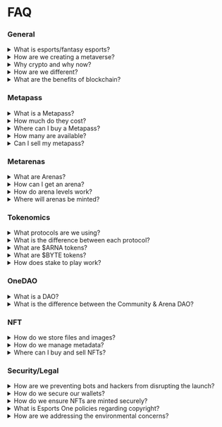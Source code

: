 # FAQ

### General

<details>

<summary>What is esports/fantasy esports?</summary>

Esports stands for “electronic sports” and most commonly refers to any video game title(s) with a competitive professional scene such as CS:GO, League of Legends, DOTA 2, Fortnite, etc.

Similar to fantasy football, fantasy esports is a way for fans to battle each other using teams comprised of their favorite players. The winner is determined by fantasy points accrued by their players’ stats in their professional matches.

</details>

<details>

<summary>How are we creating a metaverse?</summary>

Esports One is creating an interactive virtual map, that through the use of crypto tokens and utility-based NFTs, will elevate the experience of online gaming communities, competition, and esports fandom. This virtual map will consist of digital properties, called arenas, for communities of all backgrounds and goals to create, play, and grow.&#x20;

Dedicated arena owners can upgrade their land to acquire new features, more significant reward allocations, cosmetics, and other bonuses. We will also have game experiences within our metaverse, such as fantasy esports, predictions, game missions, and eventually other gaming/esport titles offered by partners and arena owners.

</details>

<details>

<summary>Why crypto and why now?</summary>

We have always prided ourselves on our fantasy platform, being “all-in-one” with everything you could want as a gamer or esports fan. Yet, we always ask our team, “What are we missing” or “How do we improve.” With the innovations of Web 3.0, we realized that crypto would also significantly improve the international user experience. Specifically, it comes to claiming prizes and earning rewards due to its instantaneous nature, global usage, and blockchain security. On top of that, we also recognized the importance of ownership for digital rewards/assets for gamers and fans.

Decentralized ownership will play a significant role in the future of gaming. We are working with our community, advisors, and legal team to establish a DAO that gives our community the power to build the metaverse they envision.

</details>

<details>

<summary>How are we different?</summary>

We're not just creating another NFT collection. We're not just launching the next DAO. And we're not launching our own token with no utility.\
\
Instead, we're taking each of these pillars of web3 and combining them to form a true metaverse, fully decentralized, from day one.\
\
Our NFTs will be mutable, used to participate in experiences like fantasy esports. They will provide special access to holders.

Our token will incentivize and reward governance participation. It will be a mechanism that can be staked, earned, spent and redeemed. It will enable true vested interest from holders and investors alike.

Our DAO is the cornerstone of the platform. Enabled through the implementation of guilds, each with their own budgets, members and initiatives, with the primary goal of creating more value of the token.\
\
Each pillar is a monumental undertaking on it's own. But if done methodically and in conjunction with one another, they will be able to support the other and bring to life what will truly be the future of the metaverse.

</details>

<details>

<summary>What are the benefits of blockchain?</summary>

**Distributed Ledger Technology** All network participants have access to the distributed ledger and its immutable record of transactions. With this shared ledger, transactions are recorded only once, eliminating the duplication of effort typical of traditional business networks.

**Immutable Records** No participant can change or tamper with a transaction after being recorded to the shared ledger. If a transaction record includes an error, a new transaction must be added to reverse the error, and both transactions are then visible.

**Smart Contracts** A [smart contract](glossary.md), like any contract, establishes the terms of an agreement. But unlike a traditional contract, a smart contract’s terms are executed as code running on a blockchain like Ethereum. Smart contracts allow developers to build apps that take advantage of blockchain security, reliability, and accessibility while offering sophisticated peer-to-peer functionality — everything from loans and insurance to logistics and gaming.

</details>

### Metapass

<details>

<summary>What is a Metapass?</summary>

The Metapass is your passport into the esports and gaming metaverse built by Esports One. They are standalone access NFTs that will reward holders and unlock future in-game utility within the esports and gaming metaverse. In the same way that a passport allows travel from country to country, your Metapass will grant access to Arenas.

By holding a Metapass, you will receive exclusive benefits, including everything from arena giveaways, NFT presales, elevated Discord status, digital and in-person events, staking rewards, airdrops (tokens, player cards, partner collabs), and much more.

Additionally, owners of a Metapass will be the inaugural members of OneDAO, the governance and community-run organization that rewards members with tokens for actively participating in the ecosystem's growth.

</details>

<details>

<summary>How much do they cost?</summary>

During the mint you can claim Metapass Carbon & Gold for free, including the gas.

Metapass Standard is also free, except for the gas fees which should only be a few cents since the NFTs are being minted on Polygon.\


After mint they will be available on secondary exchanges.

</details>

<details>

<summary>Where can I buy a Metapass?</summary>

The official collection on Opensea can be found here: [https://opensea.io/collection/metapass-genesis](https://opensea.io/collection/metapass-genesis)\
\
Be careful of fake/scam collections and only use the links provided by Esports One staff.

</details>

<details>

<summary>How many are available?</summary>

Each edition will only be available for claiming for a limited amount of time.

Metapass Carbon: 1,000\
Metapass Gold: 3,000\
Metapass Standard: Unlimited

</details>

<details>

<summary>Can I sell my metapass?</summary>

Of course. But once you release your Metapass to someone else, all the benefits and access will transfer with it, including OneDAO and access to the Arena presale.

</details>

### Metarenas

<details>

<summary>What are Arenas?</summary>

Arenas are the foundation for building a thriving community within the metaverse. Each arena is an ERC-1155 plot of digital real-estate that hosts gaming and esports-centric contests and events. Once an owner stakes an arena, they begin to receive regular allocations of tokens to incentivize active participation in their arena.

</details>

<details>

<summary>How can I get an arena?</summary>

Since there will only be 1,000 arenas during season one, we are building a reserve list of community members, partners, and influencers. Additionally, we will be running various giveaways and contests to secure an arena early. Your best chance is to pick up a Metapass Carbon prior to release.

</details>

<details>

<summary>How do arena levels work?</summary>

As you stake your arena and participate within the ecosystem, your arena will accrue experience and levels—the higher your arena's level, the greater the rewards. This increases the value of your arena via custom cosmetics and access to new features and experiences.

</details>

<details>

<summary>Where will arenas be minted?</summary>

The arenas will be minted and activated on our very own site.

</details>

### Tokenomics

<details>

<summary>What protocols are we using?</summary>

In addition to [ERC-20](https://ethereum.org/en/developers/docs/standards/tokens/erc-20/) and [ERC-721](https://github.com/ethereum/EIPs/issues/721), we're utilizing a new standard for our NFT assets, [ERC-1155](https://github.com/ethereum/EIPs/issues/1155). This allows for the management of single and multiple token types and enables us to deploy contracts that include multiple tokens of the same type and a combination of fungible and non-fungible tokens.

</details>

<details>

<summary>What is the difference between each protocol?</summary>

### **ERC-20**

**$ESPORTS & $BYTE**

The token standard is used for creating and issuing smart contracts on the Ethereum blockchain. Smart contracts can then be used to create a smart property or tokenized assets that people can invest in. ERC stands for "Ethereum request for comment," and the ERC20 standard was implemented in 2015.

They are used across the ecosystem by owners, managers, brands, and organizations. Allows for the exchange of ASSETS.

### **ERC-721**

#### **ASSETS**

An open standard that describes how to build non-fungible or unique tokens on the Ethereum blockchain. While most tokens are fungible (every token is the same as every other token), ERC-721 tokens are all unique. Think of them like rare, one-of-a-kind collectibles. Ensures verifiable scarcity that allows token ownership to be tracked at the individual layer. Each asset has a UUID (Unique Identifier) and optional metadata.

Player cards and user avatars are considered to be assets.

### ERC-1155

#### **ARENAS**

The first token standard that allows users to mint fungible (identical) and non-fungible (unique) assets in a single, smart contract—enabling the creation of every type of asset, from digital currency to tokenized real estate up to gaming items and digital art.

ERC-1155 is the perfect protocol since it allows arenas to evolve, expand, and adapt as the ecosystem grows.

</details>

<details>

<summary>What are $ARNA tokens?</summary>

The $ARNA token is our primary utility token and will be publicly available on third-party exchanges and directly from our website. Everything within the ecosystem is backed by $ARNA and used to incentivize staking, whether in the form of arenas or $ARNA tokens itself.

</details>

<details>

<summary>What are $BYTE tokens?</summary>

$BYTE are social tokens used to engage and grow your community. Users can earn $BYTE in several ways, both on Esports One and through 3rd party integrations. Users can spend BYTES in the marketplace on card packs, unlock access to events, purchase arena experiences, and tip other users and arena owners.&#x20;

Most importantly, $BYTE is our governance token and is rewarded to DAO participants.

</details>

<details>

<summary>How does stake to play work?</summary>

Stake to play is our spin of "Play to Earn" and is how we promote shared ownership across the ecosystem.&#x20;

Users can "stake" in two different ways.

1. Arena Staking
2. Token Staking

Arena staking is how individual arenas are activated and provide owners with passive token allocations while incentivizing community building.

Token staking makes it easy for anyone to join our metaverse and experience all it offers. Traditionally, individuals are asked to pay or risk crypto to interact with a platform in the crypto world. In the esports metaverse, we use staking.

</details>

### OneDAO

<details>

<summary>What is a DAO?</summary>

The acronym is short for "Decentralized Autonomous Organization." In short, a DAO is an open-source blockchain protocol that is governed by rules set forth by its elected members. DAOs are a community of individuals who share a common interest (or many).

Establishing DAOs allows our community in the esports metaverse to decide future features for the roadmap, reward systems, invest in other projects or companies, and much more. DAOs are just the first step in supporting our community and the beginning of our platform being community-owned.

[Whiteboard Crypto: What is a DAO?](https://www.youtube.com/watch?v=KHm0uUPqmVE)

</details>

<details>

<summary>What is the difference between the Community &#x26; Arena DAO?</summary>

**Arena DAO**\
Available only to staked arena owners. This allows holders of Arenas to govern themselves under the Community DAO and shape the future of all arenas.

**Community DAO** \
****Allows users who own and have staked $ESPORT to submit proposals and participate in the governance of the token and community. The Community DAO will be able to direct funds from the Community treasury as they see fit.

</details>

### NFT

<details>

<summary>How do we store files and images?</summary>

We are utilizing the [IPFS](https://ipfs.io/) file-sharing system as it can be leveraged to store and share large files more efficiently. It relies on cryptographic hashes that can easily be stored on a blockchain. Nonetheless, IPFS does not permit users to share files with selected parties.

</details>

<details>

<summary>How do we manage metadata?</summary>

Metadata connection uses IPFS URI.

* A Uniform Resource Identifier, or URI, specifies a particular piece of content in each context. The URI scheme determines the context (appended to the URI as a prefix, followed by ://). The URI scheme for IPFS is simply ipfs.
* IPFS URIs are the canonical representation for an IPFS link. The ipfs scheme makes it unambiguous that the CID (uniquely identifies a piece of content) refers to content on IPFS and not some other system.
* We use an IPFS URI to link from smart contracts to any external data stored using IPFS, including metadata that describes and contextualizes the token.
* IPFS URIs are also a way to link from within a token's metadata to images and other assets stored on IPFS.

</details>

<details>

<summary>Where can I buy and sell NFTs?</summary>

You will be able to buy and sell our NFTs directly from our marketplace using our tokens and ethereum. Additionally, NFTs will be accessible from 3rd party exchanges.

</details>

### Security/Legal

<details>

<summary>How are we preventing bots and hackers from disrupting the launch?</summary>

Wallets will be limited to only one Arena mint during the reserve list private sale. We will have users verify their wallets through Discord to help prevent bots. In terms of our smart contracts, our team of developers and advisors is confident in the contract structure. Additionally, we will have our smart contract audited by [CertiK](https://certik.com).

As always, a significant part of crypto-security is preventing silly mistakes. Only a few of our team will have access to announcement channels in Discord. Our Discord will have constant reminders to turn off private DMs, don’t click links outside of the #official-links channel, and more typical guards in place.

</details>

<details>

<summary>How do we secure our wallets?</summary>

We minimize the responsibility of our hot wallets and limit them to referral and reserve lists. Other wallets are strictly cold storage and are responsible for updating the platform with new contracts and parameters.&#x20;

Cold wallets use 2 out of 3 [multi-signature wallets](https://github.com/gnosis/MultiSigWallet), with owners of the multi-signatures being three hardware wallets.

The wallet can upgrade our ESPORT token and the ability to extend functionality.

</details>

<details>

<summary>How do we ensure NFTs are minted securely?</summary>

All NFTs are created and uploaded to the IPFS, a peer-to-peer file transfer network secured by the blockchain and provides lifetime access to each token’s data. Only authorized users will be able to mint tokens, which includes creators. This allows for additional procedures to verify candidates for minting their own NFTs.

</details>

<details>

<summary>What is Esports One policies regarding copyright?</summary>

Our mission is to grow communities and operate with transparency as this is your platform. Due to the variety of NFT assets on our site, we have several policies:

* Arenas - Owners of arenas are free to use their NFT commercially.
* Player Cards - Due to cards having team copyrighted logos and player likeness, you are not permitted to commercialize Player Cards.
* Avatars - These are your representation of yourself in the esports metaverse, so you are free to use your Avatar as you wish.

</details>

<details>

<summary>How are we addressing the environmental concerns?</summary>

Initially, we planned on launching an NFT project in Summer 2021. Still, after our team researched the environmental impact of specific blockchains and consensus processes, we decided it would be best to wait till sustainable blockchain technology progressed even further. In the last several months, an explosion of innovation within crypto has led to more sustainable options like [Polygon](https://polygon.technology/), a protocol that operates off of proof-of-stake, allowing for minimal energy usage and fast transactions while maintaining the security of proof-of-work consensus.

Additionally, 1% of all transactions will go towards conservation and environmental impact causes and charities.

Environmental impact is a top priority of ours, and we will regularly update our policies in the best interest of the environment.

</details>
